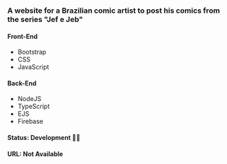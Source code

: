 ### A website for a Brazilian comic artist to post his comics from the series "Jef e Jeb"

#### Front-End
* Bootstrap
* CSS
* JavaScript

#### Back-End
* NodeJS
* TypeScript
* EJS
* Firebase

#### Status: Development 👨‍💻
#### URL: Not Available
